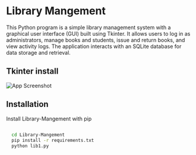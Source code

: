 
# Library Mangement

This Python program is a simple library management system with a graphical user interface (GUI) built using Tkinter. It allows users to log in as administrators, manage books and students, issue and return books, and view activity logs. The application interacts with an SQLite database for data storage and retrieval.



## Tkinter install 
![App Screenshot](https://i.sstatic.net/yivqM.png)


## Installation

Install Library-Mangement with pip

```bash
  
  cd Library-Mangement
  pip install -r requirements.txt
  python lib1.py
```
    

